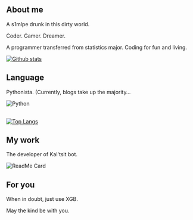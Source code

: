 
## About me

A s1mlpe drunk in this dirty world.

Coder. Gamer. Dreamer.

 A programmer transferred from statistics major. Coding for fun and living. 

[![Github stats](https://github-readme-stats.vercel.app/api?username=konelane&show_icons=true&include_all_commits=true)](https://github.com/konelane/github-readme-stats)

## Language

Pythonista. (Currently, blogs take up the majority…

<div>
  <img alt="Python" src="https://img.shields.io/badge/Python-%232b5b84?logo=python&logoColor=white">
</div>
<br>

[![Top Langs](https://github-readme-stats.vercel.app/api/top-langs/?username=konelane&layout=compact)](https://github.com/konelane/github-readme-stats)

## My work

The developer of Kal'tsit bot.

![ReadMe Card](https://github-readme-stats.vercel.app/api/pin/?username=konelane&repo=QQbot_Kal-tsit)

## For you

When in doubt, just use XGB.

May the kind be with you.


<!-- ### Hi there 👋 -->

<!--
**konelane/konelane** is a ✨ _special_ ✨ repository because its `README.md` (this file) appears on your GitHub profile.

Here are some ideas to get you started:

- 🔭 I’m currently working on ...
- 🌱 I’m currently learning ...
- 👯 I’m looking to collaborate on ...
- 🤔 I’m looking for help with ...
- 💬 Ask me about ...
- 📫 How to reach me: ...
- 😄 Pronouns: ...
- ⚡ Fun fact: ...
-->
